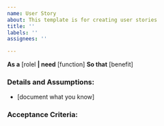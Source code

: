 ```yaml
---
name: User Story
about: This template is for creating user stories
title: ''
labels: ''
assignees: ''

---
```


**As a** [rolel
**| need** [function]
**So that** [benefit]
### Details and Assumptions:
* [document what you know]
### Acceptance Criteria:
